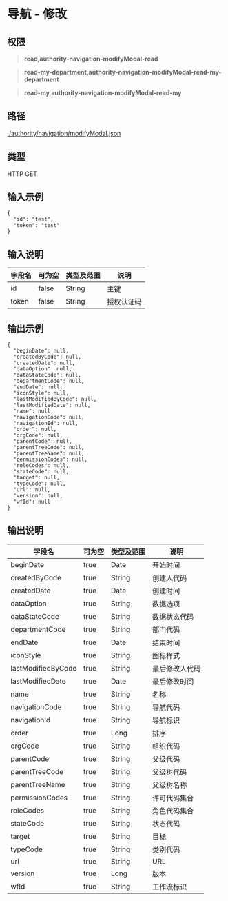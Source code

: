 # 导航 - 修改

## 权限

> **read,authority-navigation-modifyModal-read**

> **read-my-department,authority-navigation-modifyModal-read-my-department**

> **read-my,authority-navigation-modifyModal-read-my**

## 路径

[./authority/navigation/modifyModal.json](../../../../authority/navigation/modifyModal.json)

## 类型

HTTP GET

## 输入示例

```
{
  "id": "test",
  "token": "test"
}
```

## 输入说明

字段名|可为空|类型及范围|说明
---|---|---|---
id|false|String|主键
token|false|String|授权认证码

## 输出示例
```
{
  "beginDate": null,
  "createdByCode": null,
  "createdDate": null,
  "dataOption": null,
  "dataStateCode": null,
  "departmentCode": null,
  "endDate": null,
  "iconStyle": null,
  "lastModifiedByCode": null,
  "lastModifiedDate": null,
  "name": null,
  "navigationCode": null,
  "navigationId": null,
  "order": null,
  "orgCode": null,
  "parentCode": null,
  "parentTreeCode": null,
  "parentTreeName": null,
  "permissionCodes": null,
  "roleCodes": null,
  "stateCode": null,
  "target": null,
  "typeCode": null,
  "url": null,
  "version": null,
  "wfId": null
}
```

## 输出说明

字段名|可为空|类型及范围|说明
---|---|---|---
beginDate|true|Date|开始时间
createdByCode|true|String|创建人代码
createdDate|true|Date|创建时间
dataOption|true|String|数据选项
dataStateCode|true|String|数据状态代码
departmentCode|true|String|部门代码
endDate|true|Date|结束时间
iconStyle|true|String|图标样式
lastModifiedByCode|true|String|最后修改人代码
lastModifiedDate|true|Date|最后修改时间
name|true|String|名称
navigationCode|true|String|导航代码
navigationId|true|String|导航标识
order|true|Long|排序
orgCode|true|String|组织代码
parentCode|true|String|父级代码
parentTreeCode|true|String|父级树代码
parentTreeName|true|String|父级树名称
permissionCodes|true|String|许可代码集合
roleCodes|true|String|角色代码集合
stateCode|true|String|状态代码
target|true|String|目标
typeCode|true|String|类别代码
url|true|String|URL
version|true|Long|版本
wfId|true|String|工作流标识
